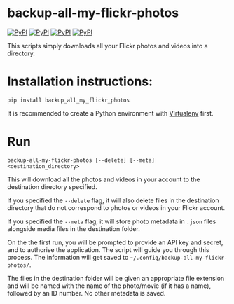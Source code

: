 backup-all-my-flickr-photos
===========================

[![PyPI](https://img.shields.io/pypi/v/backup_all_my_flickr_photos.svg)](https://pypi.org/project/backup_all_my_flickr_photos/) 
[![PyPI](https://img.shields.io/pypi/l/backup_all_my_flickr_photos.svg)](https://pypi.org/project/backup_all_my_flickr_photos/)
[![PyPI](https://img.shields.io/pypi/wheel/backup_all_my_flickr_photos.svg)](https://pypi.org/project/backup_all_my_flickr_photos/)
[![PyPI](https://img.shields.io/pypi/pyversions/backup_all_my_flickr_photos.svg)](https://pypi.org/project/backup_all_my_flickr_photos/)

This scripts simply downloads all your Flickr photos and videos into a
directory.

Installation instructions:
==========================

    pip install backup_all_my_flickr_photos

It is recommended to create a Python environment with
[Virtualenv](https://virtualenv.pypa.io/en/stable/installation/) first.

Run
===

    backup-all-my-flickr-photos [--delete] [--meta] <destination_directory>

This will download all the photos and videos in your account to the
destination directory specified.

If you specified the `--delete` flag, it will also delete files in the
destination directory that do not correspond to photos or videos in your
Flickr account.

If you specified the `--meta` flag, it will store photo metadata in
`.json` files alongside media files in the destination folder.

On the the first run, you will be prompted to provide an API key and
secret, and to authorise the application. The script will guide you
through this process. The information will get saved to
`~/.config/backup-all-my-flickr-photos/`.

The files in the destination folder will be given an appropriate file
extension and will be named with the name of the photo/movie (if it has
a name), followed by an ID number. No other metadata is saved.
